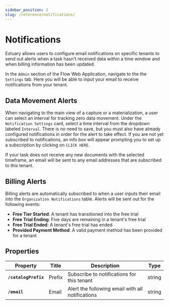 ```yaml
---
sidebar_position: 2
slug: /reference/notifications/
---
```


# Notifications

Estuary allows users to configure email notifications on specific tenants to send out alerts when a task hasn't received data within a time window and when billing information has been updated.

In the `Admin` section of the Flow Web Application, navigate to the the `Settings` tab. Here you will be able to input your email to receive notifications from your tenant.

## Data Movement Alerts

When navigating to the main view of a capture or a materialization, a user can select an interval for tracking zero data movement. Under the `Notification Settings` card, select a time interval from the dropdown labeled `Interval`. There is no need to save, but you must also have already configured notifications in order for the alert to take effect. If you are not yet subscribed to notifications, an info box will appear prompting you to set up a subscription by clicking on `CLICK HERE`.

If your task does not receive any new documents with the selected timeframe, an email will be sent to any email addresses that are subscribed to this tenant.

## Billing Alerts

Billing alerts are automatically subscribed to when a user inputs their email into the `Organization Notifications` table. Alerts will be sent out for the following events:

* **Free Tier Started**: A tenant has transitioned into the free trial
* **Free Trial Ending**: Five days are remaining in a tenant's free trial
* **Free Trial Ended**: A tenant's free trial has ended
* **Provided Payment Method**: A valid payment method has been provided for a tenant

## Properties
| Property | Title | Description | Type |
|---|---|---|---|
| **`/catalogPrefix`**| Prefix | Subscribe to notifications for this tenant| string |
| **`/email`** | Email  | Alert the following email with all notifications | string |
